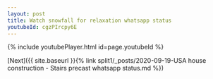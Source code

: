 ```yaml
---
layout: post
title: Watch snowfall for relaxation whatsapp status
youtubeId: cgzPIrcpy6E
---
```


{% include youtubePlayer.html id=page.youtubeId %}

[Next]({{ site.baseurl }}{% link split1/_posts/2020-09-19-USA house construction - Stairs precast whatsapp status.md %})
